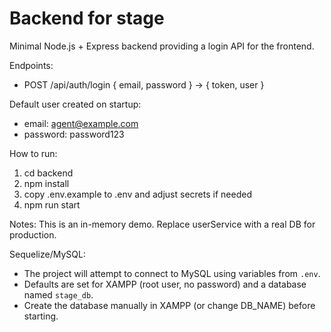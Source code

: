 # Backend for stage

Minimal Node.js + Express backend providing a login API for the frontend.

Endpoints:
- POST /api/auth/login  { email, password } -> { token, user }

Default user created on startup:
- email: agent@example.com
- password: password123

How to run:
1. cd backend
2. npm install
3. copy .env.example to .env and adjust secrets if needed
4. npm run start

Notes: This is an in-memory demo. Replace userService with a real DB for production.

Sequelize/MySQL:
- The project will attempt to connect to MySQL using variables from `.env`.
- Defaults are set for XAMPP (root user, no password) and a database named `stage_db`.
- Create the database manually in XAMPP (or change DB_NAME) before starting.
